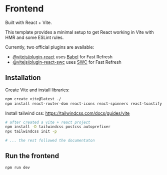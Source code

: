 # Frontend

Built with React + Vite.

This template provides a minimal setup to get React working in Vite with HMR and some ESLint rules.

Currently, two official plugins are available:

- [@vitejs/plugin-react](https://github.com/vitejs/vite-plugin-react/blob/main/packages/plugin-react/README.md) uses [Babel](https://babeljs.io/) for Fast Refresh
- [@vitejs/plugin-react-swc](https://github.com/vitejs/vite-plugin-react-swc) uses [SWC](https://swc.rs/) for Fast Refresh

## Installation

Create Vite and install libraries:
```bash
npm create vite@latest ./
npm install react-router-dom react-icons react-spinners react-toastify swiper
```

Install tailwind css:
https://tailwindcss.com/docs/guides/vite

```bash
# after created a vite + react project
npm install -D tailwindcss postcss autoprefixer
npx tailwindcss init -p

# ... the rest followed the documentaton
```

## Run the frontend

```bash
npm run dev
```